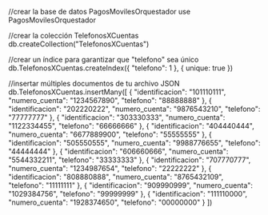 //crear la base de datos PagosMovilesOrquestador
use PagosMovilesOrquestador

//crear la colección TelefonosXCuentas
db.createCollection("TelefonosXCuentas")

//crear un índice para garantizar que "telefono" sea único
db.TelefonosXCuentas.createIndex({ "telefono": 1 }, { unique: true })

//insertar múltiples documentos de tu archivo JSON
db.TelefonosXCuentas.insertMany([
    {
        "identificacion": "101110111",
        "numero_cuenta": "1234567890",
        "telefono": "88888888"
    },
    {
        "identificacion": "202220222",
        "numero_cuenta": "9876543210",
        "telefono": "77777777"
    },
    {
        "identificacion": "303330333",
        "numero_cuenta": "1122334455",
        "telefono": "66666666"
    },
    {
        "identificacion": "404440444",
        "numero_cuenta": "6677889900",
        "telefono": "55555555"
    },
    {
        "identificacion": "505550555",
        "numero_cuenta": "9988776655",
        "telefono": "44444444"
    },
    {
        "identificacion": "606660666",
        "numero_cuenta": "5544332211",
        "telefono": "33333333"
    },
    {
        "identificacion": "707770777",
        "numero_cuenta": "1234987654",
        "telefono": "22222222"
    },
    {
        "identificacion": "808880888",
        "numero_cuenta": "8765432109",
        "telefono": "11111111"
    },
    {
        "identificacion": "909990999",
        "numero_cuenta": "1029384756",
        "telefono": "99999999"
    },
    {
        "identificacion": "111110000",
        "numero_cuenta": "1928374650",
        "telefono": "00000000"
    }
])
